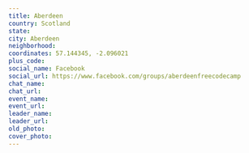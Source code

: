 ```yaml
---
title: Aberdeen
country: Scotland
state: 
city: Aberdeen
neighborhood: 
coordinates: 57.144345, -2.096021
plus_code:
social_name: Facebook
social_url: https://www.facebook.com/groups/aberdeenfreecodecamp
chat_name:
chat_url:
event_name:
event_url:
leader_name:
leader_url:
old_photo: 
cover_photo:
---
```

